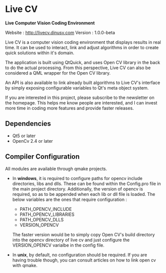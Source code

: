 # Live CV

**Live Computer Vision Coding Environment**

Website : http://livecv.dinusv.com
Version : 1.0.0-beta

Live CV is a computer vision coding environment that displays results in real time. It can be used to interact, link and adjust algorithms in order to create quick solutions within it's domain. 

The application is built using QtQuick, and uses Open CV library in the back to do the actual processing. From this perspective, Live CV can also be considered a QML wrapper for the Open CV library. 

An API is also available to link already built algorithms to Live CV's interface by simply exposing configurable variables to Qt's meta object system.

If you are interested in this project, please subscribe to the newsletter on the homepage. This helps me know people are interested, and I can invest more time in coding more features and provide faster releases.

## Dependencies

 * Qt5 or later
 * OpenCv 2.4 or later

## Compiler Configuration

All modules are available through qmake projects. 

 * In **windows**, it is required to configure paths for opencv include directories, libs and dlls. These can be found within the Config.pro file in the main project directory. Additionally, the version of opencv is required, so as to be appended when each lib or dll file is loaded. The below variables are the ones that require configuration :

	* PATH\_OPENCV\_INCLUDE
	* PATH\_OPENCV\_LIBRARIES
	* PATH\_OPENCV\_DLLS
	* VERSION\_OPENCV
	
	The faster version would be to simply copy Open CV's build directory into the opencv directory of live cv and just configure the VERSION_OPENCV varialbe in the config file.

 * In **unix**, by default, no configuration should be required. If you are having trouble though, you can consult articles on how to link open cv with qmake.
